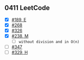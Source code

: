 ## 0411 LeetCode

- [x] [#189, E](https://leetcode.com/problems/rotate-array)
- [x] [#268](https://leetcode.com/problems/missing-number/#/description)
- [x] [#326](https://docs.google.com/spreadsheets/d/1TDf4pOeZFZ7-2l4XWGj8gGQoU2U8GBvZ2rua_JvHYLU/edit#gid=0&range=B15)
- [x] [#238, M](https://docs.google.com/spreadsheets/d/1TDf4pOeZFZ7-2l4XWGj8gGQoU2U8GBvZ2rua_JvHYLU/edit#gid=0&range=B16)
	- [ ] `without division and in O(n)`
- [ ] [#347](https://docs.google.com/spreadsheets/d/1TDf4pOeZFZ7-2l4XWGj8gGQoU2U8GBvZ2rua_JvHYLU/edit#gid=0&range=B17)
- [ ] [#329, H](https://docs.google.com/spreadsheets/d/1TDf4pOeZFZ7-2l4XWGj8gGQoU2U8GBvZ2rua_JvHYLU/edit#gid=0&range=B18)